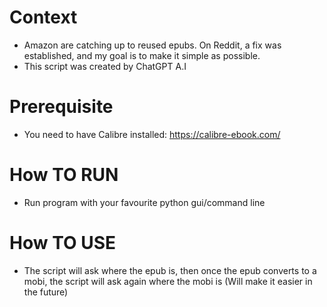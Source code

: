 # Context
- Amazon are catching up to reused epubs. On Reddit, a fix was established, and my goal is to make it simple as possible.
- This script was created by ChatGPT A.I
# Prerequisite
- You need to have Calibre installed: https://calibre-ebook.com/
# How TO RUN
- Run program with your favourite python gui/command line
# How TO USE
- The script will ask where the epub is, then once the epub converts to a mobi, the script will ask again where the mobi is (Will make it easier in the future)

